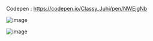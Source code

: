 Codepen : https://codepen.io/Classy_Juhi/pen/NWEjgNb

![image](https://github.com/ClassyJuhi/CSS-Design-Lab/assets/103419567/cbbcc8a1-4463-476a-914e-55289ea6998d)

![image](https://github.com/ClassyJuhi/CSS-Design-Lab/assets/103419567/1acf4655-76c3-4c2c-af1d-6f75f6565679)

